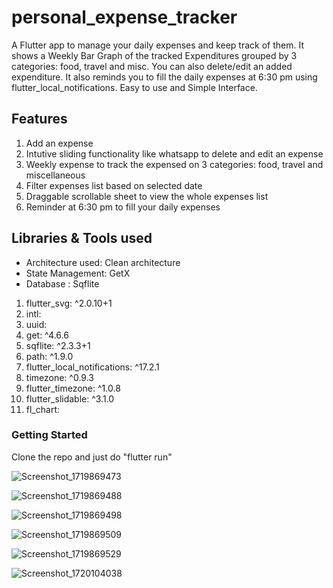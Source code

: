 # personal_expense_tracker
A Flutter app to manage your daily expenses and keep track of them. It shows a Weekly Bar Graph of the tracked Expenditures grouped by 3 categories: food, travel and misc. You can also delete/edit an added expenditure. It also reminds you to fill the daily expenses at 6:30 pm using flutter_local_notifications. 
Easy to use and Simple Interface.
## Features
1. Add an expense
2. Intutive sliding functionality like whatsapp to delete and edit an expense
3. Weekly expense to track the expensed on 3 categories: food, travel and miscellaneous
4. Filter expenses list based on selected date
5. Draggable scrollable sheet to view the whole expenses list
6. Reminder at 6:30 pm to fill your daily expenses
   
## Libraries & Tools used
* Architecture used: Clean architecture
* State Management: GetX
* Database : Sqflite
1. flutter_svg: ^2.0.10+1
2. intl: 
3. uuid:
4. get: ^4.6.6
5. sqflite: ^2.3.3+1
6. path: ^1.9.0
7. flutter_local_notifications: ^17.2.1
8. timezone: ^0.9.3
9. flutter_timezone: ^1.0.8
10. flutter_slidable: ^3.1.0
11. fl_chart:
### Getting Started
Clone the repo and just do "flutter run"

![Screenshot_1719869473](https://github.com/mahira13/Personal_Expense_Tracker/assets/73304467/f51bfbb7-8e41-4e19-9187-2990530da560)


![Screenshot_1719869488](https://github.com/mahira13/Personal_Expense_Tracker/assets/73304467/0f697fb8-069a-4a78-a709-7bbee7d11244)

![Screenshot_1719869498](https://github.com/mahira13/Personal_Expense_Tracker/assets/73304467/cda07afd-bf29-4d3d-9874-df6ebd500bd8)


![Screenshot_1719869509](https://github.com/mahira13/Personal_Expense_Tracker/assets/73304467/4b0cdb9b-79e8-407c-b6e2-0615127a6bea)


![Screenshot_1719869529](https://github.com/mahira13/Personal_Expense_Tracker/assets/73304467/72b0c6bd-16e5-460d-8b7c-d5b9cbb49f35)


![Screenshot_1720104038](https://github.com/mahira13/Personal_Expense_Tracker/assets/73304467/87e0b0b2-2bc7-4102-b181-fab3495d30be)



